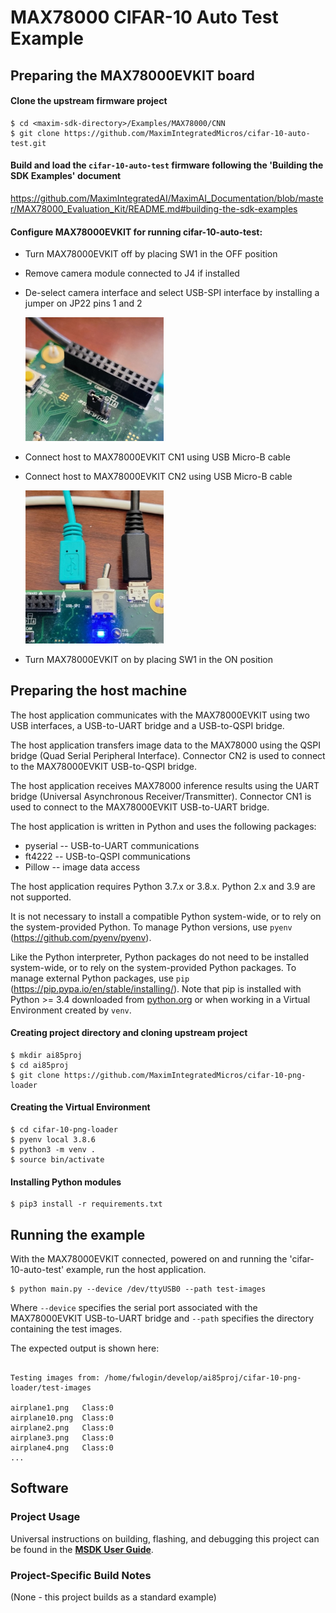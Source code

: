 # MAX78000 CIFAR-10 Auto Test Example

## Preparing the MAX78000EVKIT board
#### Clone the upstream firmware project

```
$ cd <maxim-sdk-directory>/Examples/MAX78000/CNN
$ git clone https://github.com/MaximIntegratedMicros/cifar-10-auto-test.git
```

#### Build and load the `cifar-10-auto-test` firmware following the 'Building the SDK Examples' document

 https://github.com/MaximIntegratedAI/MaximAI_Documentation/blob/master/MAX78000_Evaluation_Kit/README.md#building-the-sdk-examples

#### Configure MAX78000EVKIT for running cifar-10-auto-test:

* Turn MAX78000EVKIT off by placing SW1 in the OFF position

* Remove camera module connected to J4 if installed

* De-select camera interface and select USB-SPI interface by installing a jumper on JP22 pins 1 and 2

  <img src="Resources/JP22.jpg" style="zoom:50%;" />

* Connect host to MAX78000EVKIT CN1 using USB Micro-B cable

* Connect host to MAX78000EVKIT CN2 using USB Micro-B cable

  <img src="Resources/CN1_CN2.jpg" style="zoom:50%;" />

* Turn MAX78000EVKIT on by placing SW1 in the ON position


## Preparing the host machine
The host application communicates with the MAX78000EVKIT using two USB interfaces, a USB-to-UART bridge and a USB-to-QSPI bridge.

The host application transfers image data to the MAX78000 using the QSPI bridge (Quad Serial Peripheral Interface). Connector CN2 is used to connect to the MAX78000EVKIT USB-to-QSPI bridge.

The host application receives MAX78000 inference results using the UART bridge (Universal Asynchronous Receiver/Transmitter). Connector CN1 is used to connect to the MAX78000EVKIT USB-to-UART bridge.

The host application is written in Python and uses the following packages:

- pyserial -- USB-to-UART communications
- ft4222 -- USB-to-QSPI communications
- Pillow --  image data access

The host application requires Python 3.7.x or 3.8.x.  Python 2.x and 3.9 are not supported.

It is not necessary to install a compatible Python system-wide, or to rely on the system-provided Python. To manage Python versions, use `pyenv` (https://github.com/pyenv/pyenv).

Like the Python interpreter, Python packages do not need to be installed system-wide, or to rely on the system-provided Python packages. To manage external Python packages, use `pip` (https://pip.pypa.io/en/stable/installing/). Note that pip is installed with Python >= 3.4 downloaded from [python.org]()  or when working in a Virtual Environment created by `venv`.

#### Creating project directory and cloning upstream project

```$ mkdir ai85project
$ mkdir ai85proj
$ cd ai85proj
$ git clone https://github.com/MaximIntegratedMicros/cifar-10-png-loader
```

#### Creating the Virtual Environment

```
$ cd cifar-10-png-loader
$ pyenv local 3.8.6
$ python3 -m venv .
$ source bin/activate
```

#### Installing Python modules

```
$ pip3 install -r requirements.txt
```

## Running the example

With the MAX78000EVKIT connected, powered on and running the 'cifar-10-auto-test' example, run the host application.

```
$ python main.py --device /dev/ttyUSB0 --path test-images
```

Where `--device` specifies the serial port associated with the MAX78000EVKIT USB-to-UART bridge and `--path` specifies the directory containing the test images.

The expected output is shown here:

```

Testing images from: /home/fwlogin/develop/ai85proj/cifar-10-png-loader/test-images

airplane1.png	Class:0
airplane10.png	Class:0
airplane2.png	Class:0
airplane3.png	Class:0
airplane4.png	Class:0
...
```



## Software

### Project Usage

Universal instructions on building, flashing, and debugging this project can be found in the **[MSDK User Guide](https://analog-devices-msdk.github.io/msdk/USERGUIDE/)**.

### Project-Specific Build Notes

(None - this project builds as a standard example)

